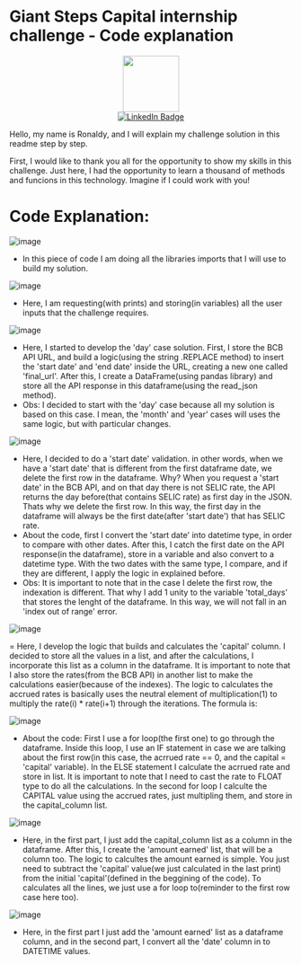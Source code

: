 # Giant Steps Capital internship challenge - Code explanation 

<div id="header" align="center">
  <img src="https://media.giphy.com/media/M9gbBd9nbDrOTu1Mqx/giphy.gif" width="100"/>
</div>

<div id="badges" align='center'>
  <a href="https://www.linkedin.com/in/ronaldy-gomes-a9581760/">
    <img src="https://img.shields.io/badge/LinkedIn-blue?style=for-the-badge&logo=linkedin&logoColor=white" alt="LinkedIn Badge"/>
  </a>
</div>


Hello, my name is Ronaldy, and I will explain my challenge solution in this readme step by step. 

First, I would like to thank you all for the opportunity to show my skills in this challenge. Just here, I had the opportunity to learn a thousand of methods and funcions in this technology. Imagine if I could work with you!

# Code Explanation:

![image](https://user-images.githubusercontent.com/64624525/173992212-e61032e1-8c9c-4982-bd9a-fc72800cd462.png)

- In this piece of code I am doing all the libraries imports that I will use to build my solution.

![image](https://user-images.githubusercontent.com/64624525/173992497-5d552386-a7e1-44b7-8d09-d7a128a5880c.png)

- Here, I am requesting(with prints) and storing(in variables) all the user inputs that the challenge requires.

![image](https://user-images.githubusercontent.com/64624525/173992708-ca7a20d2-9496-419b-8666-5e87628ea2a7.png)

- Here, I started to develop the 'day' case solution. First, I store the BCB API URL, and build a logic(using the string .REPLACE method) to insert the 'start date' and 'end date' inside the URL, creating a new one called 'final_url'. After this, I create a DataFrame(using pandas library) and store all the API response in this dataframe(using the read_json method).
- Obs: I decided to start with the 'day' case because all my solution is based on this case. I mean, the 'month' and 'year' cases will uses the same logic, but with particular changes.

![image](https://user-images.githubusercontent.com/64624525/174000023-2036cc04-df50-4e12-944d-e725ba54bd8a.png)

- Here, I decided to do a 'start date' validation. in other words, when we have a 'start date' that is different from the first dataframe date, we delete the first row in the dataframe. Why? When you request a 'start date' in the BCB API, and on that day there is not SELIC rate, the API returns the day before(that contains SELIC rate) as first day in the JSON. Thats why we delete the first row. In this way, the first day in the dataframe will always be the first date(after 'start date') that has SELIC rate.
- About the code, first I convert the 'start date' into datetime type, in order to compare with other dates. After this, I catch the first date on the API response(in the dataframe), store in a variable and also convert to a datetime type. With the two dates with the same type, I compare, and if they are different, I apply the logic in explained before. 
- Obs: It is important to note that in the case I delete the first row, the indexation is different. That why I add 1 unity to the variable 'total_days' that stores the lenght of the dataframe. In this way, we will not fall in an 'index out of range' error.

![image](https://user-images.githubusercontent.com/64624525/174000137-e4294d65-d2b1-48d2-8d13-b07d92fd88db.png)

= Here, I develop the logic that builds and calculates the 'capital' column. I decided to store all the values in a list, and after the calculations, I incorporate this list as a column in the dataframe. It is important to note that I also store the rates(from the BCB API) in another list to make the calculations easier(because of the indexes). The logic to calculates the accrued rates is basically uses the neutral element of multiplication(1) to multiply the rate(i) * rate(i+1) through the iterations. The formula is:

![image](https://user-images.githubusercontent.com/64624525/174001448-0a6952a8-968f-4b15-bf52-66dd01691974.png)

- About the code: First I use a for loop(the first one) to go through the dataframe. Inside this loop, I use an IF statement in case we are talking about the first row(in this case, the acrrued rate == 0, and the capital = 'capital' variable). In the ELSE statement I calculate the acrrued rate and store in list. It is important to note that I need to cast the rate to FLOAT type to do all the calculations. In the second for loop I calculte the CAPITAL value using the accrued rates, just multipling them, and store in the capital_column list.

![image](https://user-images.githubusercontent.com/64624525/174000844-72d2b236-be72-43c5-957a-d06b77ad1bee.png)

- Here, in the first part, I just add the capital_column list as a column in the dataframe. After this, I create the 'amount earned' list, that will be a column too. The logic to calcultes the amount earned is simple. You just need to subtract the 'capital' value(we just calculated in the last print) from the initial 'capital'(defined in the beggining of the code). To calculates all the lines, we just use a for loop to(reminder to the first row case here too).

![image](https://user-images.githubusercontent.com/64624525/173999796-768bd9bd-6157-4b2f-81ff-90f2f8802cb4.png)

- Here, in the first part I just add the 'amount earned' list as a dataframe column, and in the second part, I convert all the 'date' column in to DATETIME values.

